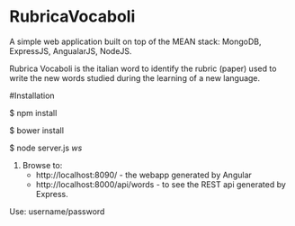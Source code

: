 # RubricaVocaboli
A simple web application built on top of the MEAN stack: MongoDB, ExpressJS, AngualarJS, NodeJS. 

Rubrica Vocaboli is the italian word to identify the rubric (paper) used to write the new words studied during the learning of a new language.

#Installation

$ npm install

$ bower install

$ node server.js
*ws*
1. Browse to:
    * http://localhost:8090/ - the webapp generated by Angular
    * http://localhost:8000/api/words  - to see the REST api generated by Express.

Use: username/password
